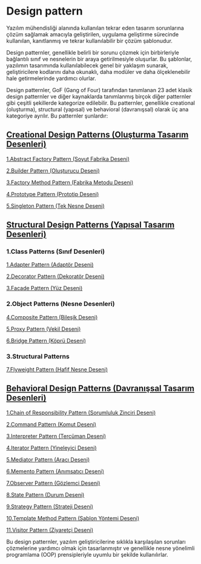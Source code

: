 # Design pattern

Yazılım mühendisliği alanında kullanılan tekrar eden tasarım sorunlarına çözüm sağlamak amacıyla geliştirilen, uygulama
geliştirme sürecinde kullanılan, kanıtlanmış ve tekrar kullanılabilir bir çözüm şablonudur.

Design patternler, genellikle belirli bir sorunu çözmek için birbirleriyle bağlantılı sınıf ve nesnelerin bir araya
getirilmesiyle oluşurlar. Bu şablonlar, yazılımın tasarımında kullanılabilecek genel bir yaklaşım sunarak,
geliştiricilere kodlarını daha okunaklı, daha modüler ve daha ölçeklenebilir hale getirmelerinde yardımcı olurlar.

Design patternler, GoF (Gang of Four) tarafından tanımlanan 23 adet klasik design patternler ve diğer kaynaklarda
tanımlanmış birçok diğer patternler gibi çeşitli şekillerde kategorize edilebilir. Bu patternler, genellikle
creational (oluşturma), structural (yapısal) ve behavioral (davranışsal) olarak üç ana kategoriye ayrılır. Bu patternler
şunlardır:

## [Creational Design Patterns (Oluşturma Tasarım Desenleri)](/creational-design-patterns)

[1.Abstract Factory Pattern (Soyut Fabrika Deseni)](/creational-design-patterns/abstract-factory-pattern)

[2.Builder Pattern (Oluşturucu Deseni)](/creational-design-patterns/builder-pattern)

[3.Factory Method Pattern (Fabrika Metodu Deseni)](/creational-design-patterns/factory-method-pattern)

[4.Prototype Pattern (Prototip Deseni)](/creational-design-patterns/prototype-pattern)

[5.Singleton Pattern (Tek Nesne Deseni)](/creational-design-patterns/singleton-pattern)

## [Structural Design Patterns (Yapısal Tasarım Desenleri)](/structural-design-patterns)

### 1.Class Patterns (Sınıf Desenleri)

[1.Adapter Pattern (Adaptör Deseni)](/structural-design-patterns/adapter-pattern)

[2.Decorator Pattern (Dekoratör Deseni)](/structural-design-patterns/decorator-pattern)

[3.Facade Pattern (Yüz Deseni)](/structural-design-patterns/facade-pattern)

### 2.Object Patterns (Nesne Desenleri)

[4.Composite Pattern (Bileşik Deseni)](/structural-design-patterns/composite-pattern)

[5.Proxy Pattern (Vekil Deseni)](/structural-design-patterns/proxy-pattern)

[6.Bridge Pattern (Köprü Deseni)](/structural-design-patterns/bridge-pattern)

### 3.Structural Patterns

[7.Flyweight Pattern (Hafif Nesne Deseni)](/structural-design-patterns/proxy-pattern)

## [Behavioral Design Patterns (Davranışsal Tasarım Desenleri)](/behavioral-design-patterns)

[1.Chain of Responsibility Pattern (Sorumluluk Zinciri Deseni)](/behavioral-design-patterns/chain-of-responsibility-attern)

[2.Command Pattern (Komut Deseni)](/behavioral-design-patterns/command-pattern)

[3.Interpreter Pattern (Tercüman Deseni)](/behavioral-design-patterns/interpreter-pattern)

[4.Iterator Pattern (Yineleyici Deseni)](/behavioral-design-patterns/iterator-pattern)

[5.Mediator Pattern (Aracı Deseni)](/behavioral-design-patterns/mediator-pattern)

[6.Memento Pattern (Anımsatıcı Deseni)](/behavioral-design-patterns/memento-pattern)

[7.Observer Pattern (Gözlemci Deseni)](/behavioral-design-patterns/observer-pattern)

[8.State Pattern (Durum Deseni)](/behavioral-design-patterns/state-pattern)

[9.Strategy Pattern (Strateji Deseni)](/behavioral-design-patterns/strategy-pattern)

[10.Template Method Pattern (Şablon Yöntemi Deseni)](/behavioral-design-patterns/template-method-pattern)

[11.Visitor Pattern (Ziyaretçi Deseni)](/behavioral-design-patterns/visitor-pattern)

Bu design patternler, yazılım geliştiricilerine sıklıkla karşılaşılan sorunları çözmelerine yardımcı olmak için
tasarlanmıştır ve genellikle nesne yönelimli programlama (OOP) prensipleriyle uyumlu bir şekilde kullanılırlar.
